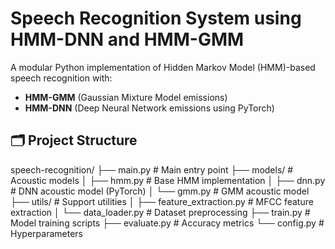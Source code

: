 # Speech Recognition System using HMM-DNN and HMM-GMM

A modular Python implementation of Hidden Markov Model (HMM)-based speech recognition with:
- **HMM-GMM** (Gaussian Mixture Model emissions)
- **HMM-DNN** (Deep Neural Network emissions using PyTorch)

## 🗂 Project Structure

speech-recognition/
├── main.py # Main entry point
├── models/ # Acoustic models
│ ├── hmm.py # Base HMM implementation
│ ├── dnn.py # DNN acoustic model (PyTorch)
│ └── gmm.py # GMM acoustic model
├── utils/ # Support utilities
│ ├── feature_extraction.py # MFCC feature extraction
│ └── data_loader.py # Dataset preprocessing
├── train.py # Model training scripts
├── evaluate.py # Accuracy metrics
└── config.py # Hyperparameters
